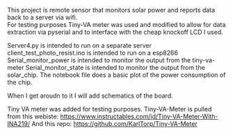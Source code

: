 This project is remote sensor that monitors solar power and reports data back to a server via wifi.  
For testing purposes Tiny-VA meter was used and modified to allow for 
data extraction via pyserial and to interface with the cheap knockoff LCD I used.

Server4.py is intended to run on a separate server
client_test_photo_resist.ino is intended to run on a esp8266
Serial_monitor_power is intended to monitor the output from the tiny-va-meter
Serial_monitor_state is intended to monitor the output from the solar_chip.
The notebook file does a basic plot of the power consumption of the chip.

When I get aroudn to it I will add schematics of the board. 



Tiny VA meter was added for testing purposes.
Tiny-VA-Meter is pulled from this webiste:
https://www.instructables.com/id/Tiny-VA-Meter-With-INA219/
And this repo:
https://github.com/KarlTorp/Tiny-VA-Meter
